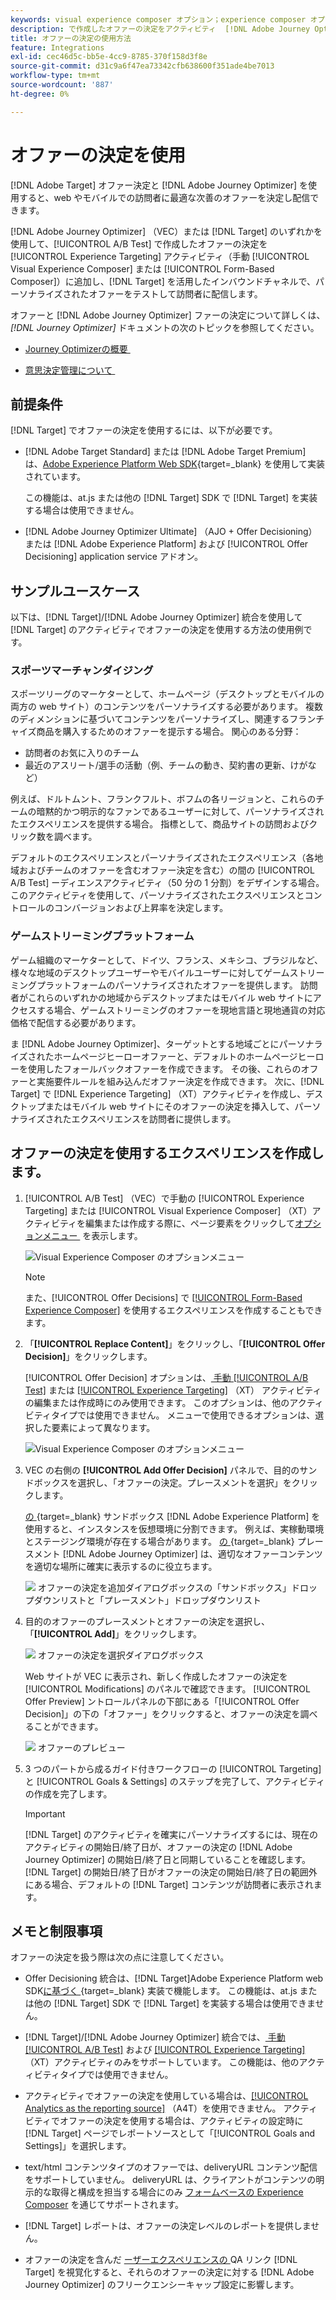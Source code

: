 ```yaml
---
keywords: visual experience composer オプション；experience composer オプション；エクスペリエンスオプション；オファー決定；offer decisioning;ajo;journey optimizer
description: で作成したオファーの決定をアクティビティ  [!DNL Adobe Journey Optimizer]  追加する方法を説明します。
title: オファーの決定の使用方法
feature: Integrations
exl-id: cec46d5c-bb5e-4cc9-8785-370f158d3f8e
source-git-commit: d31c9a6f47ea73342cfb638600f351ade4be7013
workflow-type: tm+mt
source-wordcount: '887'
ht-degree: 0%

---
```


# オファーの決定を使用

[!DNL Adobe Target] オファー決定と [!DNL Adobe Journey Optimizer] を使用すると、web やモバイルでの訪問者に最適な次善のオファーを決定し配信できます。

[!DNL Adobe Journey Optimizer] （VEC）または [!DNL Target] のいずれかを使用して、[!UICONTROL A/B Test] で作成したオファーの決定を [!UICONTROL Experience Targeting] アクティビティ（手動 [!UICONTROL Visual Experience Composer] または [!UICONTROL Form-Based Composer]）に追加し、[!DNL Target] を活用したインバウンドチャネルで、パーソナライズされたオファーをテストして訪問者に配信します。

オファーと [!DNL Adobe Journey Optimizer] ファーの決定について詳しくは、*[!DNL Journey Optimizer]* ドキュメントの次のトピックを参照してください。

* [Journey Optimizerの概要 &#x200B;](https://experienceleague.adobe.com/docs/journey-optimizer/using/get-started/get-started.html?lang=ja)

* [&#x200B; 意思決定管理について &#x200B;](https://experienceleague.adobe.com/docs/journey-optimizer/using/offer-decisioning/get-started-decision/starting-offer-decisioning.html?lang=ja)

## 前提条件

[!DNL Target] でオファーの決定を使用するには、以下が必要です。

* [!DNL Adobe Target Standard] または [!DNL Adobe Target Premium] は、[Adobe Experience Platform Web SDK](https://experienceleague.adobe.com/docs/target-dev/developer/client-side/aep-web-sdk.html?lang=ja){target=_blank} を使用して実装されています。

  この機能は、at.js または他の [!DNL Target] SDK で [!DNL Target] を実装する場合は使用できません。

* [!DNL Adobe Journey Optimizer Ultimate] （AJO + Offer Decisioning）または [!DNL Adobe Experience Platform] および [!UICONTROL Offer Decisioning] application service アドオン。

## サンプルユースケース

以下は、[!DNL Target]/[!DNL Adobe Journey Optimizer] 統合を使用して [!DNL Target] のアクティビティでオファーの決定を使用する方法の使用例です。

### スポーツマーチャンダイジング

スポーツリーグのマーケターとして、ホームページ（デスクトップとモバイルの両方の web サイト）のコンテンツをパーソナライズする必要があります。 複数のディメンションに基づいてコンテンツをパーソナライズし、関連するフランチャイズ商品を購入するためのオファーを提示する場合。 関心のある分野：

* 訪問者のお気に入りのチーム
* 最近のアスリート/選手の活動（例、チームの動き、契約書の更新、けがなど）

例えば、ドルトムント、フランクフルト、ボフムの各リージョンと、これらのチームの暗黙的かつ明示的なファンであるユーザーに対して、パーソナライズされたエクスペリエンスを提供する場合。 指標として、商品サイトの訪問およびクリック数を調べます。

デフォルトのエクスペリエンスとパーソナライズされたエクスペリエンス（各地域およびチームのオファーを含むオファー決定を含む）の間の [!UICONTROL A/B Test] ーディエンスアクティビティ（50 分の 1 分割）をデザインする場合。 このアクティビティを使用して、パーソナライズされたエクスペリエンスとコントロールのコンバージョンおよび上昇率を決定します。

### ゲームストリーミングプラットフォーム

ゲーム組織のマーケターとして、ドイツ、フランス、メキシコ、ブラジルなど、様々な地域のデスクトップユーザーやモバイルユーザーに対してゲームストリーミングプラットフォームのパーソナライズされたオファーを提供します。 訪問者がこれらのいずれかの地域からデスクトップまたはモバイル web サイトにアクセスする場合、ゲームストリーミングのオファーを現地言語と現地通貨の対応価格で配信する必要があります。

ま [!DNL Adobe Journey Optimizer]、ターゲットとする地域ごとにパーソナライズされたホームページヒーローオファーと、デフォルトのホームページヒーローを使用したフォールバックオファーを作成できます。 その後、これらのオファーと実施要件ルールを組み込んだオファー決定を作成できます。 次に、[!DNL Target] で [!DNL Experience Targeting] （XT）アクティビティを作成し、デスクトップまたはモバイル web サイトにそのオファーの決定を挿入して、パーソナライズされたエクスペリエンスを訪問者に提供します。

## オファーの決定を使用するエクスペリエンスを作成します。

1. [!UICONTROL A/B Test] （VEC）で手動の [!UICONTROL Experience Targeting] または [!UICONTROL Visual Experience Composer] （XT）アクティビティを編集または作成する際に、ページ要素をクリックして [&#x200B; オプションメニュー &#x200B;](/help/main/c-experiences/c-visual-experience-composer/viztarget-options.md) を表示します。

   ![Visual Experience Composer のオプションメニュー &#x200B;](assets/options-menu1.png)

   >[!NOTE]
   >
   >また、[!UICONTROL Offer Decisions] で [[!UICONTROL Form-Based Experience Composer]](/help/main/c-experiences/form-experience-composer.md) を使用するエクスペリエンスを作成することもできます。

1. 「**[!UICONTROL Replace Content]**」をクリックし、「**[!UICONTROL Offer Decision]**」をクリックします。

   [!UICONTROL Offer Decision] オプションは、[&#x200B; 手動 [!UICONTROL A/B Test]](/help/main/c-activities/t-test-ab/test-ab.md#types) または [[!UICONTROL Experience Targeting]](/help/main/c-activities/t-experience-target/experience-target.md) （XT） アクティビティの編集または作成時にのみ使用できます。 このオプションは、他のアクティビティタイプでは使用できません。 メニューで使用できるオプションは、選択した要素によって異なります。

   ![Visual Experience Composer のオプションメニュー &#x200B;](assets/options-menu.png)

1. VEC の右側の **[!UICONTROL Add Offer Decision]** パネルで、目的のサンドボックスを選択し、「オファーの決定。プレースメントを選択」をクリックします。

   [&#x200B; の &#x200B;](https://experienceleague.adobe.com/docs/experience-platform/sandbox/ui/overview.html?lang=ja){target=_blank} サンドボックス [!DNL Adobe Experience Platform] を使用すると、インスタンスを仮想環境に分割できます。 例えば、実稼動環境とステージング環境が存在する場合があります。 [&#x200B; の &#x200B;](https://experienceleague.adobe.com/docs/journey-optimizer/using/offer-decisioning/create-components/creating-placements.html?lang=ja){target=_blank} プレースメント [!DNL Adobe Journey Optimizer] は、適切なオファーコンテンツを適切な場所に確実に表示するのに役立ちます。

   ![&#x200B; オファーの決定を追加ダイアログボックスの「サンドボックス」ドロップダウンリストと「プレースメント」ドロップダウンリスト &#x200B;](/help/main/c-integrating-target-with-mac/ajo/assets/sandbox-placement.png)

1. 目的のオファーのプレースメントとオファーの決定を選択し、「**[!UICONTROL Add]**」をクリックします。

   ![&#x200B; オファーの決定を選択ダイアログボックス &#x200B;](/help/main/c-integrating-target-with-mac/ajo/assets/select-offer-decision.png)

   Web サイトが VEC に表示され、新しく作成したオファーの決定を [!UICONTROL Modifications] のパネルで確認できます。 [!UICONTROL Offer Preview] ントロールパネルの下部にある「[!UICONTROL Offer Decision]」の下の「オファー」をクリックすると、オファーの決定を調べることができます。

   <!--You can examine the various offers contained in the offer by clicking the appropriate icon at the bottom of the [!UICONTROL Offer Preview] dialog box, including the fallback offer. A fallback offer is the default offer displayed when a visitor is not eligible for any of the personalized offers in the collection.-->

   ![&#x200B; オファーのプレビュー &#x200B;](assets/offer-preview2.png)

1. 3 つのパートから成るガイド付きワークフローの [!UICONTROL Targeting] と [!UICONTROL Goals & Settings] のステップを完了して、アクティビティの作成を完了します。

   >[!IMPORTANT]
   >
   >[!DNL Target] のアクティビティを確実にパーソナライズするには、現在のアクティビティの開始日/終了日が、オファーの決定の [!DNL Adobe Journey Optimizer] の開始日/終了日と同期していることを確認します。 [!DNL Target] の開始日/終了日がオファーの決定の開始日/終了日の範囲外にある場合、デフォルトの [!DNL Target] コンテンツが訪問者に表示されます。

## メモと制限事項

オファーの決定を扱う際は次の点に注意してください。

* Offer Decisioning 統合は、[!DNL Target]Adobe Experience Platform web SDK[&#x200B; に基づく &#x200B;](https://experienceleague.adobe.com/docs/target-dev/developer/client-side/aep-web-sdk.html?lang=ja){target=_blank} 実装で機能します。 この機能は、at.js または他の [!DNL Target] SDK で [!DNL Target] を実装する場合は使用できません。

* [!DNL Target]/[!DNL Adobe Journey Optimizer] 統合では、[&#x200B; 手動 [!UICONTROL A/B Test]](/help/main/c-activities/t-test-ab/test-ab.md#types) および [[!UICONTROL Experience Targeting]](/help/main/c-activities/t-experience-target/experience-target.md) （XT）アクティビティのみをサポートしています。 この機能は、他のアクティビティタイプでは使用できません。

* アクティビティでオファーの決定を使用している場合は、[[!UICONTROL Analytics as the reporting source]](/help/main/c-integrating-target-with-mac/a4t/a4t.md) （A4T）を使用できません。 アクティビティでオファーの決定を使用する場合は、アクティビティの設定時に [!DNL Target] ページでレポートソースとして「[!UICONTROL Goals and Settings]」を選択します。

* text/html コンテンツタイプのオファーでは、deliveryURL コンテンツ配信をサポートしていません。 deliveryURL は、クライアントがコンテンツの明示的な取得と構成を担当する場合にのみ [&#x200B; フォームベースの Experience Composer](/help/main/c-experiences/form-experience-composer.md) を通じてサポートされます。

* [!DNL Target] レポートは、オファーの決定レベルのレポートを提供しません。

* オファーの決定を含んだ [&#x200B; ーザーエクスペリエンスの &#x200B;](/help/main/c-activities/c-activity-qa/activity-qa.md)QA リンク [!DNL Target] を視覚化すると、それらのオファーの決定に対する [!DNL Adobe Journey Optimizer] のフリークエンシーキャップ設定に影響します。
